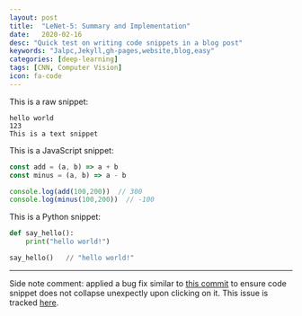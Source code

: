 ```yaml
---
layout: post
title:  "LeNet-5: Summary and Implementation"
date:   2020-02-16
desc: "Quick test on writing code snippets in a blog post"
keywords: "Jalpc,Jekyll,gh-pages,website,blog,easy"
categories: [deep-learning]
tags: [CNN, Computer Vision]
icon: fa-code
---
```


This is a raw snippet:

```
hello world
123
This is a text snippet
```


This is a JavaScript snippet:

```js
const add = (a, b) => a + b
const minus = (a, b) => a - b

console.log(add(100,200))  // 300
console.log(minus(100,200))  // -100
```


This is a Python snippet:

```python
def say_hello():
    print("hello world!")

say_hello()   // "hello world!"
```
<script src="https://gist.github.com/sphird/4c1fd6a4b5dce2e3b9a806b498a478c7.js" width="75%" height="20%"></script>
---

Side note comment: applied a bug fix similar to [this commit](https://github.com/Atlas7/atlas7.github.io/commit/6659f4a47f6ec66987adb0f683a9c6f3842252ae#diff-818954a41dbfb01af70050a459c603b9) to ensure code snippet does not collapse unexpectly upon clicking on it. This issue is tracked [here](https://github.com/jarrekk/Jalpc/issues/97).